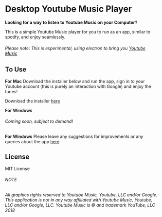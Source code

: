# Desktop Youtube Music Player

[logo]: https://yt3.ggpht.com/Ho_DsxE6FAXcwg40zBLHOZ7Gbr1e5juTDFKwZBN1GmtqVXWhSfETtPGDYa1Zvisi9Vp5DtrMMng=w2560-fcrop64=1,00005a57ffffa5a8-nd-c0xffffffff-rj-k-no "Youtube Music Banner"

**Looking for a way to listen to Youtube Music on your Computer?**

This is a simple Youtube Music player for you to run as an app, similar to spotify, and enjoy seamlessly.

###### *Please note: This is experimental, using electron to bring you [Youtube Music](https://music.youtube.com)*

## To Use

**For Mac**
Download the installer below and run the app, sign in to your Youtube account (this is purely an interaction with Google) and enjoy the tunes!

Download the installer [here]('https://nofile.io/f/WfJef8jpqsH/Youtube+Music+Player.dmg')

**For Windows**
###### *Coming soon, subject to demand!* 

**For Windows**
Please leave any suggestions for improvements or any queries about the app [here](https://github.com/p-skal/youtubemusicplayer/labels/suggestion)

## License

MIT License

###### NOTE
*All graphics rights reserved to Youtube Music, Youtube, LLC and/or Google.
This application is not in any way affiliated with Youtube Music, Youtube, LLC and/or Google, LLC. Youtube Music is &copy; and trademark YouTube, LLC 2018*
